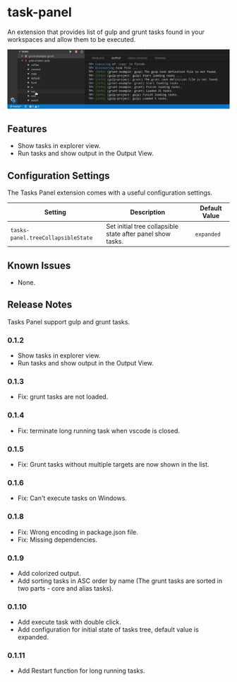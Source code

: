 # task-panel

An extension that provides list of gulp and grunt tasks found in your workspaces and allow them to be executed.

![usage](images/example.gif)

## Features

- Show tasks in explorer view.
- Run tasks and show output in the Output View.

## Configuration Settings

The Tasks Panel extension comes with a useful configuration settings.

| Setting                               | Description                                                | Default Value      |
| ------------------------------------- | ---------------------------------------------------------- | ------------------ |
| `tasks-panel.treeCollapsibleState`    | Set initial tree collapsible state after panel show tasks. | `expanded`         |


## Known Issues

- None.

## Release Notes

Tasks Panel support gulp and grunt tasks.

### 0.1.2

- Show tasks in explorer view.
- Run tasks and show output in the Output View.

### 0.1.3

- Fix: grunt tasks are not loaded.

### 0.1.4

- Fix: terminate long running task when vscode is closed.

### 0.1.5

- Fix: Grunt tasks without multiple targets are now shown in the list.

### 0.1.6

- Fix: Can't execute tasks on Windows.

### 0.1.8

- Fix: Wrong encoding in package.json file.
- Fix: Missing dependencies.

### 0.1.9

- Add colorized output.
- Add sorting tasks in ASC order by name (The grunt tasks are sorted in two parts - core and alias tasks).

### 0.1.10

- Add execute task with double click.
- Add configuration for initial state of tasks tree, default value is expanded.

### 0.1.11

- Add Restart function for long running tasks.
